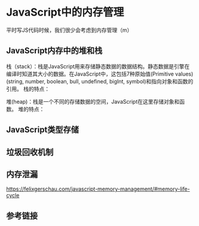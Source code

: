 # JavaScript中的内存管理

平时写JS代码时候，我们很少会考虑到内存管理（m）

## JavaScript内存中的堆和栈
栈（stack）：栈是JavaScript用来存储静态数据的数据结构。静态数据是引擎在编译时知道其大小的数据。在JavaScript中，这包括7种原始值(Primitive values)(string, number, boolean, bull, undefined, bigInt, symbol)和指向对象和函数的引用。
栈的特点：

堆(heap)：栈是一个不同的存储数据的空间，JavaScript在这里存储对象和函数。
堆的特点：
## JavaScript类型存储


## 垃圾回收机制

## 内存泄漏
https://felixgerschau.com/javascript-memory-management/#memory-life-cycle
## 参考链接
